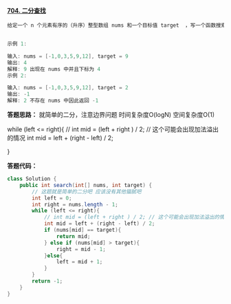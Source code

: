 #### [704. 二分查找](https://leetcode-cn.com/problems/binary-search/)

```java
给定一个 n 个元素有序的（升序）整型数组 nums 和一个目标值 target  ，写一个函数搜索 nums 中的 target，如果目标值存在返回下标，否则返回 -1。


示例 1:

输入: nums = [-1,0,3,5,9,12], target = 9
输出: 4
解释: 9 出现在 nums 中并且下标为 4
示例 2:

输入: nums = [-1,0,3,5,9,12], target = 2
输出: -1
解释: 2 不存在 nums 中因此返回 -1
```



**答题思路：** 就简单的二分，注意边界问题  时间复杂度O(logN) 空间复杂度O(1)

while (left <= right){
            // int mid = (left + right ) / 2; // 这个可能会出现加法溢出的情况
            int mid = left + (right - left) / 2;

}



**答题代码：** 

```java
class Solution {
    public int search(int[] nums, int target) {
        // 这题就是简单的二分吧 应该没有其他猫腻吧
        int left = 0;
        int right = nums.length - 1;
        while (left <= right){
            // int mid = (left + right ) / 2; // 这个可能会出现加法溢出的情况
            int mid = left + (right - left) / 2;
            if (nums[mid] == target){
                return mid;
            } else if (nums[mid] > target){
                right = mid - 1;
            }else{
                left = mid + 1;
            }
        }
        return -1;
    }
}
```

